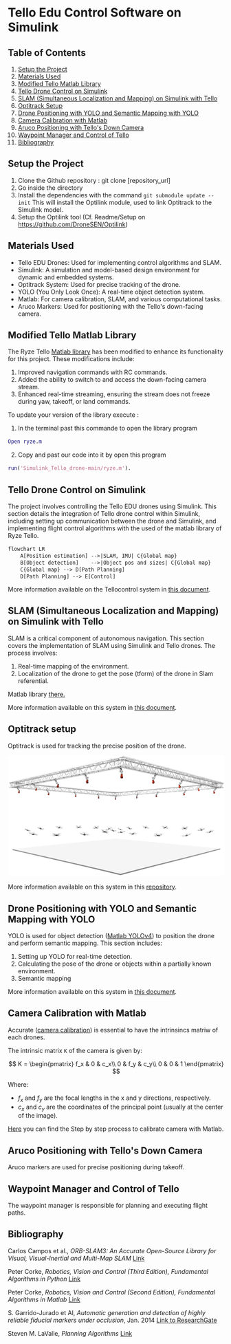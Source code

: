 # Tello Edu Control Software on Simulink

## Table of Contents

1. [Setup the Project](#setup-the-project)
2. [Materials Used](#materials-used)
3. [Modified Tello Matlab Library](#modified-tello-matlab-library)
4. [Tello Drone Control on Simulink](#tello-drone-control-on-simulink)
5. [SLAM (Simultaneous Localization and Mapping) on Simulink with Tello](#SLAM-(Simultaneous-Localization-and-Mapping)-on-Simulink-with-Tello)
6. [Optitrack Setup](#optitrack-setup)
7. [Drone Positioning with YOLO and Semantic Mapping with YOLO](#drone-positioning-with-yolo-and-Semantic-Mapping-with-YOLO)
8. [Camera Calibration with Matlab](#camera-calibration-with-matlab)
9. [Aruco Positioning with Tello's Down Camera](#aruco-positioning-with-tellos-down-camera)
10. [Waypoint Manager and Control of Tello](#waypoint-manager-and-control-of-tello)
11. [Bibliography](#bibliography)

## Setup the Project

1. Clone the Github repository : git clone [repository_url]
2. Go inside the directory
3. Install the dependencies with the command `git submodule update --init`
   This will install the Optilink module, used to link Optitrack to the Simulink model.
4. Setup the Optilink tool (Cf. Readme/Setup on https://github.com/DroneSEN/Optilink)

## Materials Used

- Tello EDU Drones: Used for implementing control algorithms and SLAM.
- Simulink: A simulation and model-based design environment for dynamic and embedded systems.
- Optitrack System: Used for precise tracking of the drone.
- YOLO (You Only Look Once): A real-time object detection system.
- Matlab: For camera calibration, SLAM, and various computational tasks.
- Aruco Markers: Used for positioning with the Tello's down-facing camera.

## Modified Tello Matlab Library

The Ryze Tello [Matlab library](https://fr.mathworks.com/help/matlab/ryzeio.html) has been modified to enhance its functionality for this project. These modifications include:

1. Improved navigation commands with RC commands.
2. Added the ability to switch to and access the down-facing camera stream.
3. Enhanced real-time streaming, ensuring the stream does not freeze during yaw, takeoff, or land commands.

To update your version of the library execute : 

1. In the terminal past this commande to open the library program 
```matlab
Open ryze.m
```
2. Copy and past our code into it by open this program 
```matlab
run('Simulink_Tello_drone-main/ryze.m').
```

## Tello Drone Control on Simulink

The project involves controlling the Tello EDU drones using Simulink. This section details the integration of Tello drone control within Simulink, including setting up communication between the drone and Simulink, and implementing flight control algorithms with the used of the matlab library of Ryze Tello.

```mermaid
flowchart LR
    A[Position estimation] -->|SLAM, IMU| C{Global map}
    B[Object detection]    -->|Object pos and sizes| C{Global map}
    C{Global map} --> D[Path Planning]
    D[Path Planning] --> E[Control]
```
More information available on the Tellocontrol system in [this document](docs/Tellocontrol.md).

## SLAM (Simultaneous Localization and Mapping) on Simulink with Tello

SLAM is a critical component of autonomous navigation. This section covers the implementation of SLAM using Simulink and Tello drones. The process involves:

1. Real-time mapping of the environment.
2. Localization of the drone to get the pose (tform) of the drone in Slam referential.

Matlab library [there.](https://fr.mathworks.com/help/vision/ref/monovslam.html)

More information available on this system in [this document](docs/SLAM.md).

## Optitrack setup

Optitrack is used for tracking the precise position of the drone. 

![Optitrack](docs/optitrack.png)

More information available on this system in this [repository](https://github.com/DroneSEN/Optilink).

## Drone Positioning with YOLO and Semantic Mapping with YOLO

YOLO is used for object detection ([Matlab YOLOv4](https://fr.mathworks.com/help/vision/ug/object-detection-using-yolov4-deep-learning.html)) to position the drone and perform semantic mapping. This section includes:

1. Setting up YOLO for real-time detection.
2. Calculating the pose of the drone or objects within a partially known environment.
3. Semantic mapping

More information available on this system in [this document](docs/ObjectDetection.md).

## Camera Calibration with Matlab

Accurate ([camera calibration](https://fr.mathworks.com/help/vision/camera-calibration.html)) is essential to have the intrinsincs matriw of each drones.

The intrinsic matrix `K` of the camera is given by:

$$
K = 
\begin{pmatrix}
f_x & 0 & c_x\\
0 & f_y & c_y\\
0 & 0   & 1
\end{pmatrix}
$$


Where:
- $f_x$ and $f_y$ are the focal lengths in the x and y directions, respectively.
- $c_x$ and $c_y$ are the coordinates of the principal point (usually at the center of the image).

[Here](docs/CalibrationCamera.md) you can find the Step by step process to calibrate camera with Matlab.

## Aruco Positioning with Tello's Down Camera

Aruco markers are used for precise positioning during takeoff. 

## Waypoint Manager and Control of Tello

The waypoint manager is responsible for planning and executing flight paths. 

## Bibliography

Carlos Campos et al., *ORB-SLAM3: An Accurate Open-Source Library for Visual, Visual-Inertial and Multi-Map SLAM* [Link](https://arxiv.org/pdf/2007.11898)

Peter Corke, *Robotics, Vision and Control (Third Edition), Fundamental Algorithms in Python* [Link](https://link.springer.com/book/10.1007/978-3-031-06469-2)

Peter Corke, *Robotics, Vision and Control (Second Edition), Fundamental Algorithms in Matlab* [Link](https://link.springer.com/book/10.1007/978-3-319-54413-7)

S. Garrido-Jurado et Al, *Automatic generation and detection of highly reliable fiducial markers under occlusion*, Jan. 2014 [Link to ResearchGate](https://www.researchgate.net/publication/260251570_Automatic_generation_and_detection_of_highly_reliable_fiducial_markers_under_occlusion)

Steven M. LaValle, *Planning Algorithms* [Link](https://lavalle.pl/planning/)

